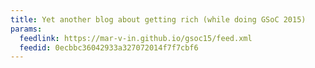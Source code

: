 ```yaml
---
title: Yet another blog about getting rich (while doing GSoC 2015)
params:
  feedlink: https://mar-v-in.github.io/gsoc15/feed.xml
  feedid: 0ecbbc36042933a327072014f7f7cbf6
---
```

